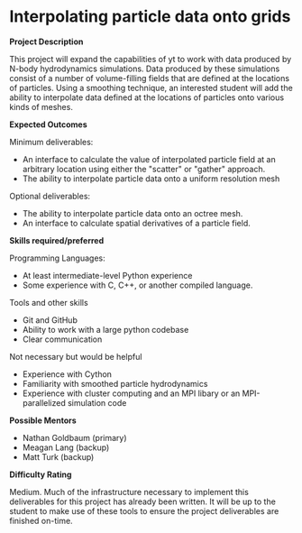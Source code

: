 # Interpolating particle data onto grids

**Project Description**

This project will expand the capabilities of yt to work with data produced by N-body hydrodynamics simulations. Data produced by these simulations consist of a number of volume-filling fields that are defined at the locations of particles. Using a smoothing technique, an interested student will add the ability to interpolate data defined at the locations of particles onto various kinds of meshes.

**Expected Outcomes**

Minimum deliverables:

* An interface to calculate the value of interpolated particle field at an arbitrary location using either the "scatter" or "gather" approach.
* The ability to interpolate particle data onto a uniform resolution mesh

Optional deliverables:

* The ability to interpolate particle data onto an octree mesh.
* An interface to calculate spatial derivatives of a particle field.

**Skills required/preferred**

Programming Languages:

* At least intermediate-level Python experience
* Some experience with C, C++, or another compiled language.

Tools and other skills

* Git and GitHub
* Ability to work with a large python codebase
* Clear communication

Not necessary but would be helpful

* Experience with Cython
* Familiarity with smoothed particle hydrodynamics
* Experience with cluster computing and an MPI libary or an MPI-parallelized simulation code

**Possible Mentors**

* Nathan Goldbaum (primary)
* Meagan Lang (backup)
* Matt Turk (backup)

**Difficulty Rating**

Medium. Much of the infrastructure necessary to implement this deliverables
for this project has already been written. It will be up to the student to
make use of these tools to ensure the project deliverables are finished on-time.

